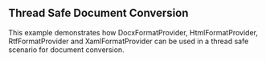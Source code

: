 ## Thread Safe Document Conversion
This example demonstrates how DocxFormatProvider, HtmlFormatProvider, RtfFormatProvider and XamlFormatProvider can be used in a thread safe scenario for document conversion.

[//]: <keywords: xaml,docx,openxml,html,rtf,formatprovider,save,import,export>